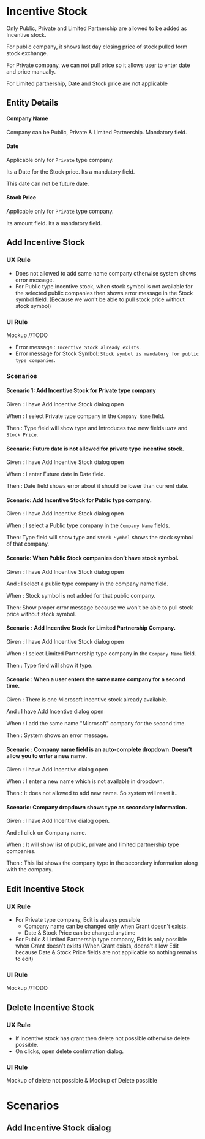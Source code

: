 # Incentive Stock

Only Public, Private and Limited Partnership are allowed to be added as Incentive stock.

For public company, it shows last day closing price of stock pulled form stock exchange. 

For Private company, we can not pull price so it allows user to enter date and price manually. 

For Limited partnership, Date and Stock price are not applicable

## Entity Details

#### Company Name

Company can be Public, Private & Limited Partnership. Mandatory field.

#### Date

Applicable only for `Private` type company.

Its a Date for the Stock price. Its a mandatory field. 

This date can not be future date.

#### Stock Price

Applicable only for `Private` type company.

Its amount field. Its a mandatory field.



## Add Incentive Stock

### UX Rule

- Does not allowed to add same name company otherwise system shows error message.
- For Public type incentive stock, when stock symbol is not available for the selected public companies then shows error message in the Stock symbol field. (Because we won't be able to pull stock price without stock symbol)

### UI Rule

Mockup //TODO

- Error message : `Incentive Stock already exists`.
- Error message for Stock Symbol: `Stock symbol is mandatory for public type companies`.


### Scenarios

#### Scenario 1: Add Incentive Stock for Private type company

Given : I have Add Incentive Stock dialog open 

When : I select Private type company in the `Company Name` field.

Then : Type field will show type and Introduces two new fields `Date` and `Stock Price`.

#### Scenario: Future date is not allowed for private type incentive stock.

Given : I have Add Incentive Stock dialog open

When : I enter Future date in Date field.

Then :  Date field shows error about it should be lower than current date. 

#### Scenario: Add Incentive Stock for Public type company.

Given : I have Add Incentive Stock dialog open

When : I select a Public type company in the `Company Name` fields.

Then: Type field will show type and `Stock Symbol` shows the stock symbol of that company.

#### Scenario: When Public Stock companies don’t have stock symbol.

Given :  I have Add Incentive Stock dialog open

And : I select a public type company in the company name field.

When : Stock symbol is not added for that public company.

Then: Show proper error message because we won't be able to pull stock price without stock symbol.

#### Scenario : Add Incentive Stock for Limited Partnership Company.

Given : I have Add Incentive Stock dialog open 

When : I select Limited Partnership type company in the `Company Name` field.

Then : Type field will show it type.

#### Scenario : When a user enters the same name company for a second time.

Given : There is one Microsoft incentive stock already available. 

And : I have Add Incentive dialog open

When : I add the same name "Microsoft" company for the second time.

Then : System shows an error message.

#### Scenario : Company name field is an auto-complete dropdown. Doesn’t allow you to enter a new name.

Given : I have Add Incentive dialog open

When : I enter a new name which is not available in dropdown.

Then : It does not allowed to add new name. So system will reset it..

#### Scenario: Company dropdown shows type as secondary information.

Given : I have Add Incentive dialog open.

And : I click on Company name.

When : It will show list of public, private and limited partnership type companies.

Then : This list shows the company type in the secondary information along with the company.


## Edit Incentive Stock

### UX Rule

- For Private type company, Edit is always possible
  - Company name can be changed only when Grant doesn't exists.
  - Date & Stock Price can be changed anytime
- For Public & Limited Partnership type company, Edit is only possible when Grant doesn't exists (When Grant exists, doens't allow Edit because Date & Stock Price fields are not applicable so nothing remains to edit)

### UI Rule

Mockup //TODO



## Delete Incentive Stock

### UX Rule

- If Incentive stock has grant then delete not possible otherwise delete possible.
- On clicks, open delete confirmation dialog.

### UI Rule

Mockup of delete not possible & Mockup of Delete possible



# Scenarios 

## Add Incentive Stock dialog



